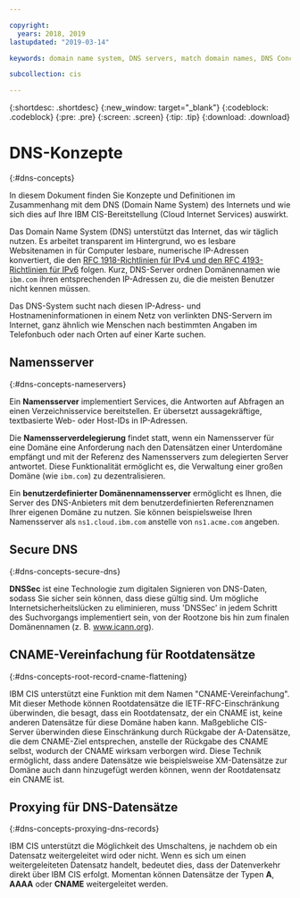 ```yaml
---

copyright:
  years: 2018, 2019
lastupdated: "2019-03-14"

keywords: domain name system, DNS servers, match domain names, DNS Concepts

subcollection: cis

---
```


{:shortdesc: .shortdesc}
{:new_window: target="_blank"}
{:codeblock: .codeblock}
{:pre: .pre}
{:screen: .screen}
{:tip: .tip}
{:download: .download}


# DNS-Konzepte
{:#dns-concepts}

In diesem Dokument finden Sie Konzepte und Definitionen im Zusammenhang mit dem DNS (Domain Name System) des Internets und wie sich dies auf Ihre IBM CIS-Bereitstellung (Cloud Internet Services) auswirkt. 

Das Domain Name System (DNS) unterstützt das Internet, das wir täglich nutzen. Es arbeitet transparent im Hintergrund, wo es lesbare Websitenamen in für Computer lesbare, numerische IP-Adressen konvertiert, die den [RFC 1918-Richtlinien für IPv4 und den RFC 4193-Richtlinien für IPv6](https://en.wikipedia.org/wiki/Private_network) folgen. Kurz, DNS-Server ordnen Domänennamen wie `ibm.com` ihren entsprechenden IP-Adressen zu, die die meisten Benutzer nicht kennen müssen. 

Das DNS-System sucht nach diesen IP-Adress- und Hostnameninformationen in einem Netz von verlinkten DNS-Servern im Internet, ganz ähnlich wie Menschen nach bestimmten Angaben im Telefonbuch oder nach Orten auf einer Karte suchen.

## Namensserver
{:#dns-concepts-nameservers}

Ein **Namensserver** implementiert Services, die Antworten auf Abfragen an einen Verzeichnisservice bereitstellen. Er übersetzt aussagekräftige, textbasierte Web- oder Host-IDs in IP-Adressen.

Die **Namensserverdelegierung** findet statt, wenn ein Namensserver für eine Domäne eine Anforderung nach den Datensätzen einer Unterdomäne empfängt und mit der Referenz des Namensservers zum delegierten Server antwortet. Diese Funktionalität ermöglicht es, die Verwaltung einer großen Domäne (wie `ibm.com`) zu dezentralisieren.

Ein **benutzerdefinierter Domänennamensserver** ermöglicht es Ihnen, die Server des DNS-Anbieters mit dem benutzerdefinierten Referenznamen Ihrer eigenen Domäne zu nutzen. Sie können beispielsweise Ihren Namensserver als `ns1.cloud.ibm.com` anstelle von `ns1.acme.com` angeben.

## Secure DNS
{:#dns-concepts-secure-dns}

**DNSSec** ist eine Technologie zum digitalen Signieren von DNS-Daten, sodass Sie sicher sein können, dass diese gültig sind. Um mögliche Internetsicherheitslücken zu eliminieren, muss 'DNSSec' in jedem Schritt des Suchvorgangs implementiert sein, von der Rootzone bis hin zum finalen Domänennamen (z. B. www.icann.org). 

## CNAME-Vereinfachung für Rootdatensätze
{:#dns-concepts-root-record-cname-flattening}

IBM CIS unterstützt eine Funktion mit dem Namen "CNAME-Vereinfachung". Mit dieser Methode können Rootdatensätze die IETF-RFC-Einschränkung überwinden, die  besagt, dass ein Rootdatensatz, der ein CNAME ist, keine anderen Datensätze für diese Domäne haben kann. Maßgebliche CIS-Server überwinden diese Einschränkung durch Rückgabe der A-Datensätze, die dem CNAME-Ziel entsprechen, anstelle der Rückgabe des CNAME selbst, wodurch der CNAME wirksam verborgen wird. Diese Technik ermöglicht, dass andere Datensätze wie beispielsweise XM-Datensätze zur Domäne auch dann hinzugefügt werden können, wenn der Rootdatensatz ein CNAME ist. 

## Proxying für DNS-Datensätze
{:#dns-concepts-proxying-dns-records}

IBM CIS unterstützt die Möglichkeit des Umschaltens, je nachdem ob ein Datensatz weitergeleitet wird oder nicht. Wenn es sich um einen weitergeleiteten Datensatz handelt, bedeutet dies, dass der Datenverkehr direkt über IBM CIS erfolgt. Momentan können Datensätze der Typen **A**, **AAAA** oder **CNAME** weitergeleitet werden. 
